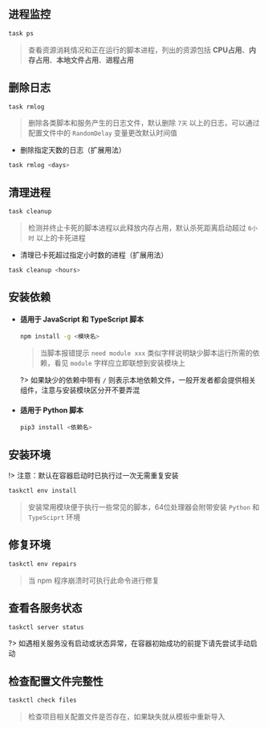 ## 进程监控
```bash
task ps
```
> 查看资源消耗情况和正在运行的脚本进程，列出的资源包括 **CPU占用**、**内存占用**、**本地文件占用**、**进程占用**

## 删除日志
```bash
task rmlog
```
> 删除各类脚本和服务产生的日志文件，默认删除 `7天` 以上的日志，可以通过配置文件中的 `RandomDelay` 变量更改默认时间值

- 删除指定天数的日志（扩展用法）
```bash
task rmlog <days>
```

## 清理进程
```bash
task cleanup
```
> 检测并终止卡死的脚本进程以此释放内存占用，默认杀死距离启动超过 `6小时` 以上的卡死进程

- 清理已卡死超过指定小时数的进程（扩展用法）
```bash
task cleanup <hours>
```

## 安装依赖

- #### 适用于 JavaScript 和 TypeScript 脚本
    ```bash
    npm install -g <模块名>
    ```
    > 当脚本报错提示 `need module xxx` 类似字样说明缺少脚本运行所需的依赖，看见 `module` 字样应立即联想到安装模块上

  ?> 如果缺少的依赖中带有 `/` 则表示本地依赖文件，一般开发者都会提供相关组件，注意与安装模块区分开不要弄混

- #### 适用于 Python 脚本
    ```bash
    pip3 install <依赖名>
    ```

## 安装环境
!> 注意：默认在容器启动时已执行过一次无需重复安装

```bash
taskctl env install
```
> 安装常用模块便于执行一些常见的脚本，64位处理器会附带安装 `Python` 和 `TypeSciprt` 环境

## 修复环境
```bash
taskctl env repairs
```
> 当 npm 程序崩溃时可执行此命令进行修复

## 查看各服务状态
```bash
taskctl server status
```
?> 如遇相关服务没有启动或状态异常，在容器初始成功的前提下请先尝试手动启动

## 检查配置文件完整性
```bash
taskctl check files
```
> 检查项目相关配置文件是否存在，如果缺失就从模板中重新导入
